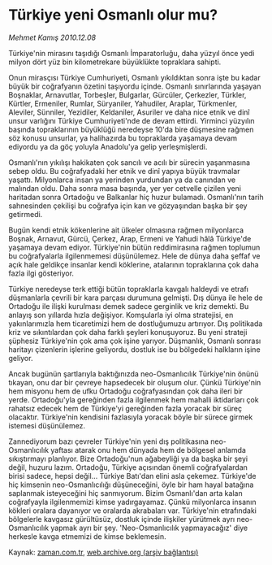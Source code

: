 # Türkiye yeni Osmanlı olur mu?

*Mehmet Kamış 2010.12.08*

<td class="columnist-detail">
<p>Türkiye'nin mirasını taşıdığı Osmanlı İmparatorluğu, daha yüzyıl önce yedi milyon dört yüz bin kilometrekare büyüklükte topraklara sahipti.</p>
<p><p>Onun mirasçısı Türkiye Cumhuriyeti, Osmanlı yıkıldıktan sonra işte bu kadar büyük bir coğrafyanın özetini taşıyordu içinde. Osmanlı sınırlarında yaşayan Boşnaklar, Arnavutlar, Torbeşler, Bulgarlar, Gürcüler, Çerkezler, Türkler, Kürtler, Ermeniler, Rumlar, Süryaniler, Yahudiler, Araplar, Türkmenler, Aleviler, Sünniler, Yezidiler, Keldaniler, Asuriler ve daha nice etnik ve dinî unsur varlığını Türkiye Cumhuriyeti'nde de devam ettirdi. Yirminci yüzyılın başında topraklarının büyüklüğü neredeyse 10'da bire düşmesine rağmen söz konusu unsurlar, ya halihazırda bu topraklarda yaşamaya devam ediyordu ya da göç yoluyla Anadolu'ya gelip yerleşmişlerdi.
<p>Osmanlı'nın yıkılışı hakikaten çok sancılı ve acılı bir sürecin yaşanmasına sebep oldu. Bu coğrafyadaki her etnik ve dinî yapıya büyük travmalar yaşattı. Milyonlarca insan ya yerinden yurdundan ya da canından ve malından oldu. Daha sonra masa başında, yer yer cetvelle çizilen yeni haritadan sonra Ortadoğu ve Balkanlar hiç huzur bulamadı. Osmanlı'nın tarih sahnesinden çekilişi bu coğrafya için kan ve gözyaşından başka bir şey getirmedi.
<p>Bugün kendi etnik kökenlerine ait ülkeler olmasına rağmen milyonlarca Boşnak, Arnavut, Gürcü, Çerkez, Arap, Ermeni ve Yahudi hâlâ Türkiye'de yaşamaya devam ediyor. Türkiye'nin bütün reddimirasına rağmen toplumun bu coğrafyalarla ilgilenmemesi düşünülemez. Hele de dünya daha şeffaf ve açık hale geldikçe insanlar kendi köklerine, atalarının topraklarına çok daha fazla ilgi gösteriyor.
<p>Türkiye neredeyse terk ettiği bütün topraklarla kavgalı haldeydi ve etrafı düşmanlarla çevrili bir kara parçası durumuna gelmişti. Dış dünya ile hele de Ortadoğu ile ilişki kurulması demek sadece gerginlik ve kriz demekti. Bu anlayış son yıllarda hızla değişiyor. Komşularla iyi olma stratejisi, en yakınlarımızla hem ticaretimizi hem de dostluğumuzu artırıyor. Dış politikada kriz ve sıkıntılardan çok daha farklı şeyleri konuşuyoruz. Bu yeni strateji şüphesiz Türkiye'nin çok ama çok işine yarıyor. Düşmanlık, Osmanlı sonrası haritayı çizenlerin işlerine geliyordu, dostluk ise bu bölgedeki halkların işine geliyor.
<p>Ancak bugünün şartlarıyla baktığınızda neo-Osmanlıcılık Türkiye'nin önünü tıkayan, onu dar bir çevreye hapsedecek bir oluşum olur. Çünkü Türkiye'nin hem misyonu hem de ufku Ortadoğu coğrafyasından çok daha ileri bir yerde. Ortadoğu'yla gereğinden fazla ilgilenmek hem mahalli iktidarları çok rahatsız edecek hem de Türkiye'yi gereğinden fazla yoracak bir süreç olacaktır. Türkiye'nin kendisini fazlasıyla yoracak böyle bir sürece girmek istemesi düşünülemez.
<p>Zannediyorum bazı çevreler Türkiye'nin yeni dış politikasına neo- Osmanlıcılık yaftası atarak onu hem dünyada hem de bölgesel anlamda sıkıştırmayı planlıyor. Bize Ortadoğu'nun ağabeyliği ya da başka bir şeyi değil, huzuru lazım. Ortadoğu, Türkiye açısından önemli coğrafyalardan birisi sadece, hepsi değil... Türkiye Batı'dan elini asla çekemez. Türkiye'de hiç kimsenin neo-Osmanlıcılığı düşüneceğini, öyle bir ham hayal batağına saplanmak isteyeceğini hiç sanmıyorum. Bizim Osmanlı'dan arta kalan coğrafyayla ilgilenmemizi kimse yadırgayamaz. Çünkü milyonlarca insanın kökleri oralara dayanıyor ve oralarda akrabaları var. Türkiye'nin etrafındaki bölgelerle kavgasız gürültüsüz, dostluk içinde ilişkiler yürütmek ayrı neo-Osmanlıcılık yapmak ayrı bir şey. 'Neo-Osmanlıcılık yapmayacağız' diye herkesle kavga etmemizi de kimse beklemesin. </p>
<a href="http://web.archive.org/web/20101212014339/mailto:m.kamis@zaman.com.tr">
</a></p></p></p></p></p></p></td>

Kaynak: [zaman.com.tr](http://zaman.com.tr/yazar.do?yazino=1062285), [web.archive.org (arşiv bağlantısı)](http://web.archive.org/web/20101212014339/http://zaman.com.tr:80/yazar.do?yazino=1062285)
